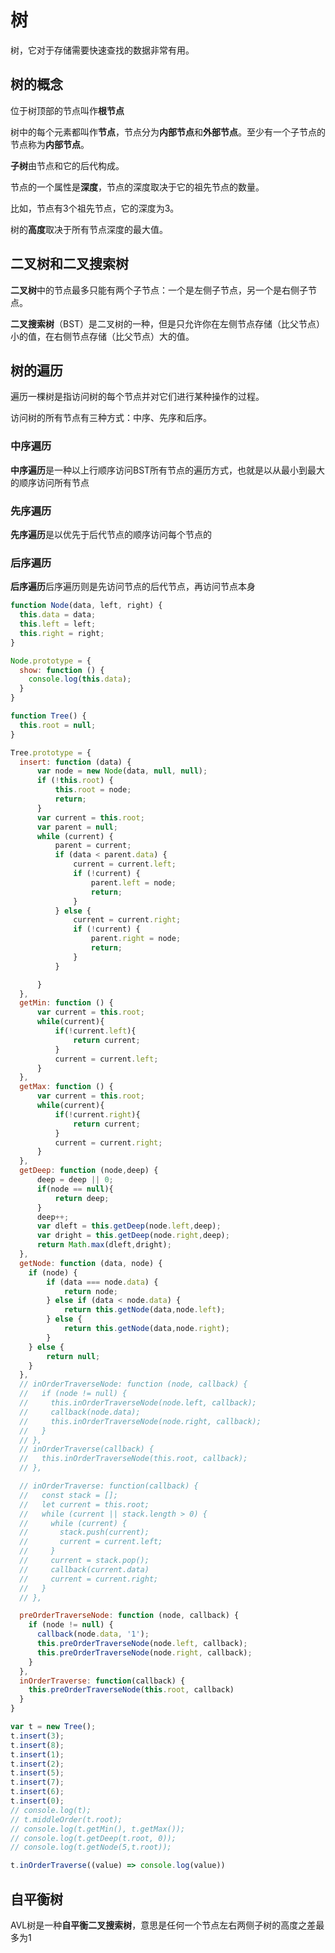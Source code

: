 # 树

树，它对于存储需要快速查找的数据非常有用。

## 树的概念

位于树顶部的节点叫作**根节点**

树中的每个元素都叫作**节点**，节点分为**内部节点**和**外部节点**。至少有一个子节点的节点称为**内部节点**。

**子树**由节点和它的后代构成。

节点的一个属性是**深度**，节点的深度取决于它的祖先节点的数量。

比如，节点有3个祖先节点，它的深度为3。

树的**高度**取决于所有节点深度的最大值。

## 二叉树和二叉搜索树

**二叉树**中的节点最多只能有两个子节点：一个是左侧子节点，另一个是右侧子节点。

**二叉搜索树**（BST）是二叉树的一种，但是只允许你在左侧节点存储（比父节点）小的值，在右侧节点存储（比父节点）大的值。

##  树的遍历

遍历一棵树是指访问树的每个节点并对它们进行某种操作的过程。

访问树的所有节点有三种方式：中序、先序和后序。

### 中序遍历

**中序遍历**是一种以上行顺序访问BST所有节点的遍历方式，也就是以从最小到最大的顺序访问所有节点

### 先序遍历

**先序遍历**是以优先于后代节点的顺序访问每个节点的

### 后序遍历

**后序遍历**后序遍历则是先访问节点的后代节点，再访问节点本身

```js
function Node(data, left, right) {
  this.data = data;
  this.left = left;
  this.right = right;
}

Node.prototype = {
  show: function () {
    console.log(this.data);
  }
}

function Tree() {
  this.root = null;
}

Tree.prototype = {
  insert: function (data) {
      var node = new Node(data, null, null);
      if (!this.root) {
          this.root = node;
          return;
      }
      var current = this.root;
      var parent = null;
      while (current) {
          parent = current;
          if (data < parent.data) {
              current = current.left;
              if (!current) {
                  parent.left = node;
                  return;
              }
          } else {
              current = current.right;
              if (!current) {
                  parent.right = node;
                  return;
              }
          }

      }
  },
  getMin: function () {
      var current = this.root;
      while(current){
          if(!current.left){
              return current;
          }
          current = current.left;
      }
  },
  getMax: function () {
      var current = this.root;
      while(current){
          if(!current.right){
              return current;
          }
          current = current.right;
      }
  },
  getDeep: function (node,deep) {
      deep = deep || 0;
      if(node == null){
          return deep;
      }
      deep++;
      var dleft = this.getDeep(node.left,deep);
      var dright = this.getDeep(node.right,deep);
      return Math.max(dleft,dright);
  },
  getNode: function (data, node) {
    if (node) {
        if (data === node.data) {
            return node;
        } else if (data < node.data) {
            return this.getNode(data,node.left);
        } else {
            return this.getNode(data,node.right);
        }
    } else {
        return null;
    }
  },
  // inOrderTraverseNode: function (node, callback) {
  //   if (node != null) {
  //     this.inOrderTraverseNode(node.left, callback);
  //     callback(node.data);
  //     this.inOrderTraverseNode(node.right, callback);
  //   }
  // },
  // inOrderTraverse(callback) {      
  //   this.inOrderTraverseNode(this.root, callback); 
  // },

  // inOrderTraverse: function(callback) {
  //   const stack = [];
  //   let current = this.root;
  //   while (current || stack.length > 0) {
  //     while (current) {
  //       stack.push(current);
  //       current = current.left;
  //     }
  //     current = stack.pop();
  //     callback(current.data)
  //     current = current.right;
  //   }
  // },

  preOrderTraverseNode: function (node, callback) {
    if (node != null) {
      callback(node.data, '1');
      this.preOrderTraverseNode(node.left, callback);
      this.preOrderTraverseNode(node.right, callback);
    }
  },
  inOrderTraverse: function(callback) {
    this.preOrderTraverseNode(this.root, callback)
  }
}

var t = new Tree();
t.insert(3);
t.insert(8);
t.insert(1);
t.insert(2);
t.insert(5);
t.insert(7);
t.insert(6);
t.insert(0);
// console.log(t);
// t.middleOrder(t.root);
// console.log(t.getMin(), t.getMax());
// console.log(t.getDeep(t.root, 0));
// console.log(t.getNode(5,t.root));

t.inOrderTraverse((value) => console.log(value))
```

## 自平衡树

AVL树是一种**自平衡二叉搜索树**，意思是任何一个节点左右两侧子树的高度之差最多为1

